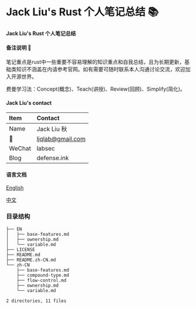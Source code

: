 # Jack Liu's Rust 个人笔记总结 📚

#### Jack Liu's Rust 个人笔记总结

#### 备注说明 📝

笔记重点是rust中一些重要不容易理解的知识重点和自我总结，且为长期更新，基础类知识不涵盖在内请参考官网。如有需要可随时联系本人沟通讨论交流，欢迎加入开源世界。

费曼学习法：Concept(概念)、Teach(讲授)、Review(回顾)、Simplify(简化)。

#### Jack Liu's contact
| Item  | Contact |
| :------ | :---------- |
| Name | Jack Liu 秋 |
| 📧 | ljqlab@gmail.com |
| WeChat | labsec |
| Blog | defense.ink |

#### 语言文档

[English](EN)

[中文](zh-CN)


### 目录结构

```
├── EN
│   ├── base-features.md
│   ├── ownership.md
│   └── variable.md
├── LICENSE
├── README.md
├── README.zh-CN.md
└── zh-CN
    ├── base-features.md
    ├── compound-type.md
    ├── flow-control.md
    ├── ownership.md
    └── variable.md

2 directories, 11 files
```